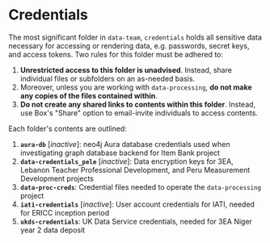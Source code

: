 # Credentials

The most significant folder in `data-team`, `credentials` holds all sensitive data necessary for accessing or rendering data, e.g. passwords, secret keys, and access tokens. Two rules for this folder must be adhered to:

1. **Unrestricted access to this folder is unadvised**. Instead, share individual files or subfolders on an as-needed basis.
1. Moreover, unless you are working with `data-processing`, **do not make any copies of the files contained within**.
1. **Do not create any shared links to contents within this folder**. Instead, use Box's "Share" option to email-invite individuals to access contents.

Each folder's contents are outlined:

1. **`aura-db`** [*inactive*]: neo4j Aura database credentials used when investigating graph database backend for Item Bank project
1. **`data-credentials_pele`** [*inactive*]: Data encryption keys for 3EA, Lebanon Teacher Professional Development, and Peru Measurement Development projects
1. **`data-proc-creds`**: Credential files needed to operate the `data-processing` project
1. **`iati-credentials`** [*inactive*]: User account credentials for IATI, needed for ERICC inception period
1. **`ukds-credentials`**: UK Data Service credentials, needed for 3EA Niger year 2 data deposit
